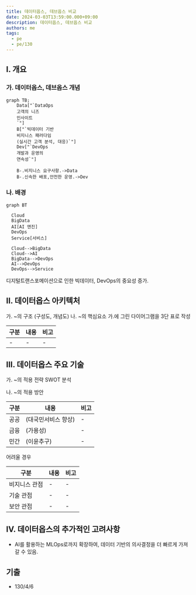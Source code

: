 ```yaml
---
title: 데이터옵스, 데브옵스 비교
date: 2024-03-03T13:59:00.000+09:00
description: 데이터옵스, 데브옵스 비교
authors: me
tags:
  - pe
  - pe/130
---
```


## I. 개요

### 가. 데이터옵스, 데브옵스 개념

```mermaid
graph TB;
    Data["`DataOps
    고객의 니즈
    인사이트
    `"]
    B["`빅데이터 기반
    비지니스 패러다임
    (실시간 고객 분석, 대응)`"]
    Dev["`DevOps
    개발과 운영의
    연속성`"]

    B-.비지니스 요구사항.->Data
    B-.신속한 배포,안전한 운영.->Dev
```

### 나. 배경

```mermaid
graph BT

  Cloud
  BigData
  AI[AI 엔진]
  DevOps
  Service[서비스]

  Cloud-->BigData
  Cloud-->AI
  BigData-->DevOps
  AI-->DevOps
  DevOps-->Service
```

디지털트랜스포메이션으로 인한 빅데이터, DevOps의 중요성 증가.

## II. 데이터옵스 아키텍처

가. ~의 구조 (구성도, 개념도)
나. ~의 핵심요소
가.에 그린 다이어그램을 3단 표로 작성

| 구분 | 내용 | 비고 |
| ---- | ---- | ---- |
| -    | -    | -    |

## III. 데이터옵스 주요 기술

가. ~의 적용 전략
SWOT 분석

나. ~의 적용 방안

| 구분 | 내용                | 비고 |
| ---- | ------------------- | ---- |
| 공공 | (대국민서비스 향상) | -    |
| 금융 | (가용성)            | -    |
| 민간 | (이윤추구)          | -    |

어려울 경우

| 구분          | 내용 | 비고 |
| ------------- | ---- | ---- |
| 비지니스 관점 | -    | -    |
| 기술 관점     | -    | -    |
| 보안 관점     | -    | -    |

## IV. 데이터옵스의 추가적인 고려사항

- AI를 활용하는 MLOps로까지 확장하여, 데이터 기반의 의사결정을 더 빠르게 가져갈 수 있음.

## 기출

- 130/4/6
